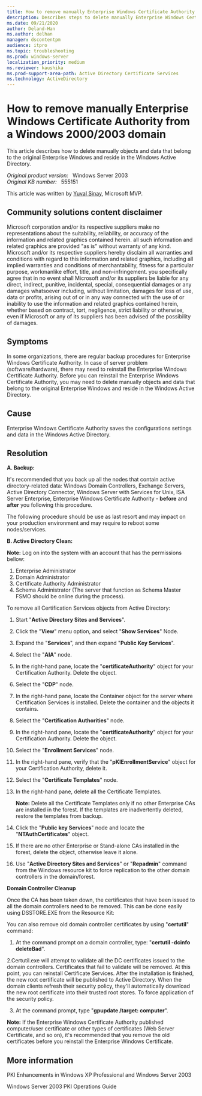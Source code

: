 ```yaml
---
title: How to remove manually Enterprise Windows Certificate Authority from a Windows 2000/2003 domain
description: Describes steps to delete manually Enterprise Windows Certificate Authority from a Windows 2000/2003 domain.
ms.date: 09/21/2020
author: Deland-Han
ms.author: delhan
manager: dscontentpm
audience: itpro
ms.topic: troubleshooting
ms.prod: windows-server
localization_priority: medium
ms.reviewer: kaushika
ms.prod-support-area-path: Active Directory Certificate Services
ms.technology: ActiveDirectory
---
```

# How to remove manually Enterprise Windows Certificate Authority from a Windows 2000/2003 domain

This article describes how to delete manually objects and data that belong to the original Enterprise Windows and reside in the Windows Active Directory.

_Original product version:_ &nbsp; Windows Server 2003  
_Original KB number:_ &nbsp; 555151


This article was written by [Yuval Sinay](https://mvp.microsoft.com/en-us/PublicProfile/7674?fullName=Yuval%20Sinay), Microsoft MVP.

## Community solutions content disclaimer

Microsoft corporation and/or its respective suppliers make no representations about the suitability, reliability, or accuracy of the information and related graphics contained herein. all such information and related graphics are provided "as is" without warranty of any kind. Microsoft and/or its respective suppliers hereby disclaim all warranties and conditions with regard to this information and related graphics, including all implied warranties and conditions of merchantability, fitness for a particular purpose, workmanlike effort, title, and non-infringement. you specifically agree that in no event shall Microsoft and/or its suppliers be liable for any direct, indirect, punitive, incidental, special, consequential damages or any damages whatsoever including, without limitation, damages for loss of use, data or profits, arising out of or in any way connected with the use of or inability to use the information and related graphics contained herein, whether based on contract, tort, negligence, strict liability or otherwise, even if Microsoft or any of its suppliers has been advised of the possibility of damages.

## Symptoms

In some organizations, there are regular backup procedures for Enterprise Windows Certificate Authority. In case of server problem (software/hardware), there may need to reinstall the Enterprise Windows Certificate Authority. Before you can reinstall the Enterprise Windows Certificate Authority, you may need to delete manually objects and data that belong to the original Enterprise Windows and reside in the Windows Active Directory.

## Cause

Enterprise Windows Certificate Authority saves the configurations settings and data in the Windows Active Directory.

## Resolution

**A. Backup:**  

It's recommended that you back up all the nodes that contain active directory-related data: Windows Domain Controllers, Exchange Servers, Active Directory Connector, Windows Server with Services for Unix, ISA Server Enterprise, Enterprise Windows Certificate Authority - **before** and **after** you following this procedure.

The following procedure should be use as last resort and may impact on your production environment and may require to reboot some nodes/services.

**B. Active Directory Clean:**  

**Note:** Log on into the system with an account that has the permissions bellow:

1. Enterprise Administrator
2. Domain Administrator
3. Certificate Authority Administrator
4. Schema Administrator (The server that function as Schema Master FSMO should be online during the process).

To remove all Certification Services objects from Active Directory:

1. Start "**Active Directory Sites and Services**".
2. Click the "**View**" menu option, and select "**Show Services**" Node.
3. Expand the "**Services**", and then expand "**Public Key Services**".
4. Select the "**AIA**" node.
5. In the right-hand pane, locate the "**certificateAuthority**" object for your Certification Authority. Delete the object.
6. Select the "**CDP**" node.
7. In the right-hand pane, locate the Container object for the server where Certification Services is installed. Delete the container and the objects it contains.
8. Select the "**Certification Authorities**" node.
9. In the right-hand pane, locate the "**certificateAuthority**" object for your Certification Authority. Delete the object.
10. Select the "**Enrollment Services**" node.
11. In the right-hand pane, verify that the "**pKIEnrollmentService**" object for your Certification Authority, delete it.
12. Select the "**Certificate Templates**" node.
13. In the right-hand pane, delete all the Certificate Templates.
        
    **Note:** Delete all the Certificate Templates only if no other Enterprise CAs are installed in the forest. If the templates are inadvertently deleted, restore the
    templates from backup.
14. Click the "**Public key Services**" node and locate the "**NTAuthCertificates**" object.
15. If there are no other Enterprise or Stand-alone CAs installed in the forest, delete the object, otherwise leave it alone.
16. Use "**Active Directory Sites and Services**" or "**Repadmin**" command from the Windows resource kit to force replication to the other domain controllers in the domain/forest.

**Domain Controller Cleanup**  

Once the CA has been taken down, the certificates that have been issued to all the domain controllers need to be removed. This can be done easily using DSSTORE.EXE from the Resource Kit:

You can also remove old domain controller certificates by using "**certutil**" command:

1. At the command prompt on a domain controller, type: "**certutil -dcinfo deleteBad**".

2.Certutil.exe will attempt to validate all the DC certificates issued to the domain controllers. Certificates that fail to validate will be removed.
 At this point, you can reinstall Certificate Services. After the installation is finished, the new root certificate will be published to Active Directory. When the domain 
 clients refresh their security policy, they'll automatically download the new root certificate into their trusted root stores.
 To force application of the security policy.

3. At the command prompt, type "**gpupdate /target: computer**".

**Note:** If the Enterprise Windows Certificate Authority published computer/user certificate or other types of certificates (Web Server Certificate, and so on), it's recommended that you remove the old certificates before you reinstall the Enterprise Windows Certificate.

## More information

PKI Enhancements in Windows XP Professional and Windows Server 2003

Windows Server 2003 PKI Operations Guide
